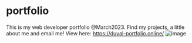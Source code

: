 # portfolio

This is my web developer portfolio @March2023. Find my projects, a little about me and email me!
View here: https://duval-portfolio.online/
![image](https://user-images.githubusercontent.com/65926998/227791291-51795e07-511f-4c7f-9bb0-7efd6b99369d.png)

